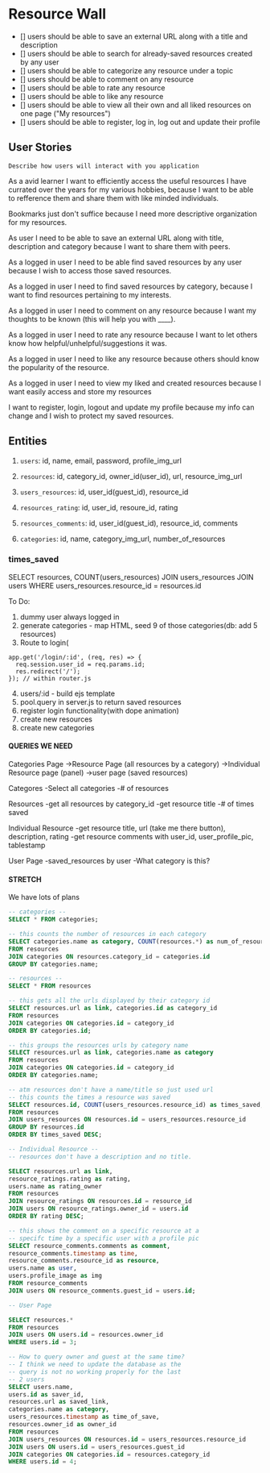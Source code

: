 # Resource Wall
- [] users should be able to save an external URL along with a title and description
- [] users should be able to search for already-saved resources created by any user
- [] users should be able to categorize any resource under a topic
- [] users should be able to comment on any resource
- [] users should be able to rate any resource
- [] users should be able to like any resource
- [] users should be able to view all their own and all liked resources on one page ("My resources")
- [] users should be able to register, log in, log out and update their profile

## User Stories

`Describe how users will interact with you application`

As a avid learner I want to efficiently access the useful resources I have currated over the years for my various hobbies, because I want to be able to refference them and share them with like minded individuals. 

Bookmarks just don't suffice because I need more descriptive organization for my resources. 

As user I need to be able to save an external URL along with title, description and category because I want to share them with peers.

As a logged in user I need to be able find saved resources by any user because I wish to access those saved resources.

As a logged in user I need to find saved resources by category, because I want to find resources pertaining to my interests.

As a logged in user I need to comment on any resource because I want my thoughts to be known (this will help you with ____).

As a logged in user I need to rate any resource because I want to let others know how helpful/unhelpful/suggestions it was.

As a logged in user I need to like any resource because others should know the popularity of the resource.

As a logged in user I need to view my liked and created resources because I want easily access and store my resources

I want to register, login, logout and update my profile because my info can change and I wish to protect my saved resources. 


## Entities

1. `users`: id, name, email, password, profile_img_url

2. `resources`: id, category_id, owner_id(user_id), url, resource_img_url

3. `users_resources`: id, user_id(guest_id), resource_id

4. `resources_rating`: id, user_id, resoure_id, rating

5. `resources_comments`: id, user_id(guest_id), resource_id, comments

6. `categories`: id, name, category_img_url, number_of_resources

### times_saved
SELECT resources, COUNT(users_resources)
JOIN users_resources
JOIN users
WHERE users_resources.resource_id = resources.id 

To Do:

1. dummy user always logged in
2. generate categories - map HTML, seed 9 of those categories(db: add 5 resources)
3. Route to login( 
```JS 
app.get('/login/:id', (req, res) => {
  req.session.user_id = req.params.id;
  res.redirect('/');
}); // within router.js
```
4. users/:id - build ejs template
5. pool.query in server.js to return saved resources
6. register login functionality(with dope animation)
7. create new resources
8. create new categories


#### QUERIES WE NEED
Categories Page
  ->Resource Page (all resources by a category)
    ->Individual Resource page (panel)
  ->user page (saved resources)

Categores 
  -Select all categories
  -# of resources

 Resources
  -get all resources by category_id
  -get resource title
  -# of times saved

Individual Resource
  -get resource title, url (take me there button), description, rating
  -get resource comments with user_id, user_profile_pic, tablestamp

User Page
  -saved_resources by user
  -What category is this?

#### STRETCH

We have lots of plans 


```SQL
-- categories --
SELECT * FROM categories;

-- this counts the number of resources in each category
SELECT categories.name as category, COUNT(resources.*) as num_of_resources
FROM resources 
JOIN categories ON resources.category_id = categories.id
GROUP BY categories.name;

-- resources --
SELECT * FROM resources 

-- this gets all the urls displayed by their category id
SELECT resources.url as link, categories.id as category_id
FROM resources
JOIN categories ON categories.id = category_id
ORDER BY categories.id;

-- this groups the resources urls by category name
SELECT resources.url as link, categories.name as category
FROM resources
JOIN categories ON categories.id = category_id
ORDER BY categories.name;

-- atm resources don't have a name/title so just used url
-- this counts the times a resource was saved
SELECT resources.id, COUNT(users_resources.resource_id) as times_saved, resources.url
FROM resources
JOIN users_resources ON resources.id = users_resources.resource_id
GROUP BY resources.id
ORDER BY times_saved DESC;

-- Individual Resource --
-- resources don't have a description and no title.

SELECT resources.url as link, 
resource_ratings.rating as rating, 
users.name as rating_owner
FROM resources 
JOIN resource_ratings ON resources.id = resource_id
JOIN users ON resource_ratings.owner_id = users.id
ORDER BY rating DESC;

-- this shows the comment on a specific resource at a 
-- specifc time by a specific user with a profile pic
SELECT resource_comments.comments as comment,
resource_comments.timestamp as time,
resource_comments.resource_id as resource,
users.name as user,
users.profile_image as img
FROM resource_comments
JOIN users ON resource_comments.guest_id = users.id;

-- User Page

SELECT resources.*
FROM resources
JOIN users ON users.id = resources.owner_id
WHERE users.id = 3;

-- How to query owner and guest at the same time?
-- I think we need to update the database as the
-- query is not no working properly for the last
-- 2 users
SELECT users.name, 
users.id as saver_id, 
resources.url as saved_link,
categories.name as category,
users_resources.timestamp as time_of_save,
resources.owner_id as owner_id
FROM resources
JOIN users_resources ON resources.id = users_resources.resource_id
JOIN users ON users.id = users_resources.guest_id
JOIN categories ON categories.id = resources.category_id
WHERE users.id = 4;
```

